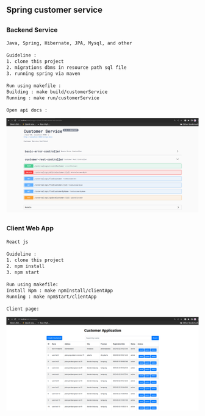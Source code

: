 ## Spring customer service

##

### Backend Service
    Java, Spring, Hibernate, JPA, Mysql, and other
    
    Guideline :
    1. clone this project
    2. migrations dbms in resource path sql file
    3. running spring via maven
    
    Run using makefile :
    Building : make build/customerService
    Running : make run/customerService
    
    Open api docs : 
![Alt](https://github.com/mftakhullaziz/customer-service/blob/main/documentation/open-api.png)
##

### Client Web App
    React js
    
    Guideline :
    1. clone this project
    2. npm install
    3. npm start
    
    Run using makefile:
    Install Npm : make npmInstall/clientApp
    Running : make npmStart/clientApp

    Client page:
![Alt](https://github.com/mftakhullaziz/customer-service/blob/main/documentation/web/customerPage.png)
